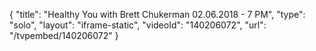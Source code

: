 {
    "title": "Healthy You with Brett Chukerman 02.06.2018 - 7 PM",
    "type": "solo",
    "layout": "iframe-static",
    "videoId": "140206072",
    "url": "\/tvpembed\/140206072"
}